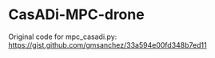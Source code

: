 # CasADi-MPC-drone

Original code for mpc_casadi.py:
https://gist.github.com/gmsanchez/33a594e00fd348b7ed11
